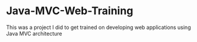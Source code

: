 # Java-MVC-Web-Training
This was a project I did to get trained on developing web applications using Java MVC architecture
